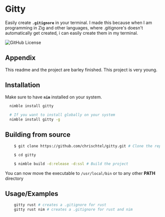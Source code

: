 
# Gitty

Easily create **`.gitignore`** in your terminal. I made this because when I am programming in Zig and other languages, where .gitignore's doesn't automatically get created, i can easily create them in my terminal.

![GitHub License](https://img.shields.io/github/license/chrischtel/gitty)



## Appendix

This readme and the project are barley finished. This project is very young.


## Installation

Make sure to have **`nim`** installed on your system.

```bash
  nimble install gitty
  
  # If you want to install globally on your system
  nimble install gitty -g
```
    
## Building from source
```bash
    $ git clone https://github.com/chrischtel/gitty.git # Clone the repository

    $ cd gitty

    $ nimble build -d:release -d:ssl # Build the project
```

You can now move the executable to `/usr/local/bin` or to any other **PATH** directory

## Usage/Examples

```bash
    gitty rust # creates a .gitignore for rust
    gitty rust nim # creates a .gitignore for rust and nim
```

